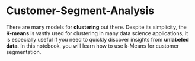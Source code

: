 # Customer-Segment-Analysis
There are many models for **clustering** out there.  Despite its simplicity, the **K-means** is vastly used for clustering in many data science applications, it is especially useful if you need to quickly discover insights from **unlabeled data**. In this notebook, you will learn how to use k-Means for customer segmentation.
